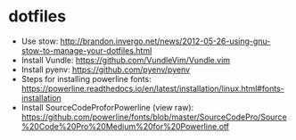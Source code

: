 # dotfiles

* Use stow: http://brandon.invergo.net/news/2012-05-26-using-gnu-stow-to-manage-your-dotfiles.html
* Install Vundle: https://github.com/VundleVim/Vundle.vim
* Install pyenv: https://github.com/pyenv/pyenv
* Steps for installing powerline fonts: https://powerline.readthedocs.io/en/latest/installation/linux.html#fonts-installation
* Install SourceCodeProforPowerline (view raw): https://github.com/powerline/fonts/blob/master/SourceCodePro/Source%20Code%20Pro%20Medium%20for%20Powerline.otf
